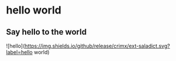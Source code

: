 # hello world
## Say hello to the world
![hello](https://img.shields.io/github/release/crimx/ext-saladict.svg?label=hello world)
